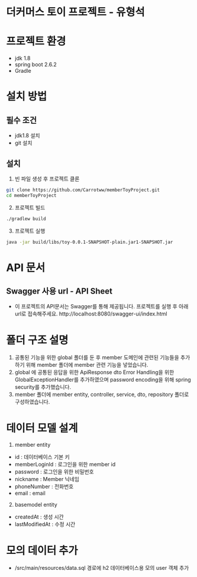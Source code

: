 # 더커머스 토이 프로젝트 - 유형석

# 프로젝트 환경
- jdk 1.8
- spring boot 2.6.2
- Gradle

# 설치 방법
## 필수 조건
- jdk1.8 설치
- git 설치

## 설치
1. 빈 파일 생성 후 프로젝트 클론
```bash
git clone https://github.com/Carrotww/memberToyProject.git
cd memberToyProject
```
2. 프로젝트 빌드
```bash
./gradlew build
```

3. 프로젝트 실행
```bash
java -jar build/libs/toy-0.0.1-SNAPSHOT-plain.jar1-SNAPSHOT.jar
```

# API 문서
## Swagger 사용 url - API Sheet
- 이 프로젝트의 API문서는 Swagger를 통해 제공됩니다. 프로젝트를 실행 후 아래 url로 접속해주세요.
  http://localhost:8080/swagger-ui/index.html

# 폴더 구조 설명
1. 공통된 기능을 위한 global 폴더를 둔 후 member 도메인에 관련된 기능들을 추가하기 위해 member 폴더에 member 관련 기능을 넣었습니다.
2. global 에 공통된 응답을 위한 ApiResponse dto Error Handling을 위한 GlobalExceptionHandler를 추가하였으며 password encoding을 위해 spring security를 추가했습니다.
3. member 폴더에 member entity, controller, service, dto, repository 폴더로 구성하였습니다.

# 데이터 모델 설계
1. member entity
  - id : 데이터베이스 기본 키
  - memberLoginId : 로그인을 위한 member id
  - password : 로그인을 위한 비밀번호
  - nickname : Member 닉네임
  - phoneNumber : 전화번호
  - email : email
2. basemodel entity
  - createdAt : 생성 시간
  - lastModifiedAt : 수정 시간

# 모의 데이터 추가
- /src/main/resources/data.sql 경로에 h2 데이터베이스용 모의 user 객체 추가